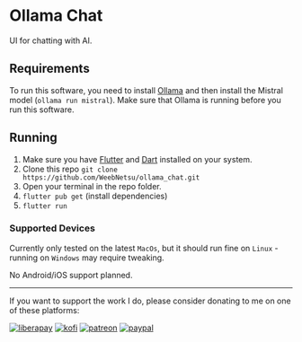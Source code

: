 # Ollama Chat

UI for chatting with AI.

## Requirements

To run this software, you need to install [Ollama](https://github.com/ollama/ollama) and then install the Mistral model (`ollama run mistral`). Make sure that Ollama is running before you run this software.

## Running

1. Make sure you have [Flutter](https://) and [Dart](https://) installed on your system.
1. Clone this repo `git clone https://github.com/WeebNetsu/ollama_chat.git`
1. Open your terminal in the repo folder.
1. `flutter pub get` (install dependencies)
1. `flutter run`

### Supported Devices

Currently only tested on the latest `MacOs`, but it should run fine on `Linux` - running on `Windows` may require tweaking.

No Android/iOS support planned.

---

If you want to support the work I do, please consider donating to me on one of these platforms:

[<img alt="liberapay" src="https://img.shields.io/badge/-LiberaPay-EBC018?style=flat-square&logo=liberapay&logoColor=white" />](https://liberapay.com/stevesteacher/)
[<img alt="kofi" src="https://img.shields.io/badge/-Kofi-7648BB?style=flat-square&logo=ko-fi&logoColor=white" />](https://ko-fi.com/stevesteacher)
[<img alt="patreon" src="https://img.shields.io/badge/-Patreon-F43F4B?style=flat-square&logo=patreon&logoColor=white" />](https://www.patreon.com/Stevesteacher)
[<img alt="paypal" src="https://img.shields.io/badge/-PayPal-0c1a55?style=flat-square&logo=paypal&logoColor=white" />](https://www.paypal.com/donate/?hosted_button_id=P9V2M4Q6WYHR8)
